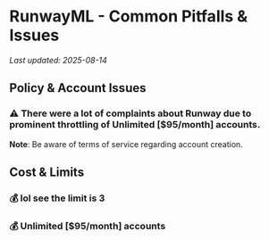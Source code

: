 # RunwayML - Common Pitfalls & Issues

*Last updated: 2025-08-14*

## Policy & Account Issues

### ⚠️ There were a lot of complaints about Runway due to prominent throttling of Unlimited [$95/month] accounts.
**Note**: Be aware of terms of service regarding account creation.

## Cost & Limits

### 💰 lol see the limit is 3

### 💰 Unlimited [$95/month] accounts

